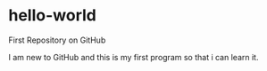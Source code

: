 # hello-world
First Repository on GitHub

I am new to GitHub and this is my first program so that i can learn it.

